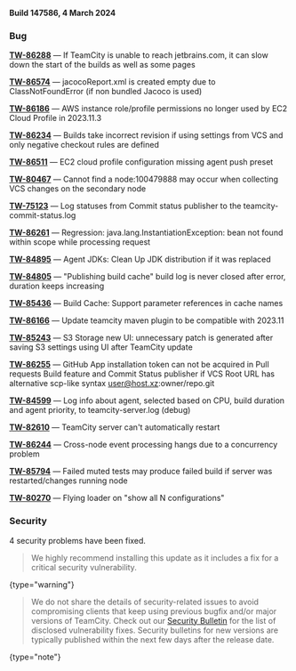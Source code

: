 [//]: # (title: TeamCity 2023.11.4 Release Notes)
[//]: # (auxiliary-id: TeamCity 2023.11.4 Release Notes)


**Build 147586, 4 March 2024**


<!--project: TeamCity Fix versions: 2023.11.4  #Fixed #Testing visible to: {All Users} -{Trunk issue}-->


### Bug

**[TW-86288](https://youtrack.jetbrains.com/issue/TW-86288/If-TeamCity-is-unable-to-reach-jetbrains.com-it-can-slow-down-the-start-of-the-builds-as-well-as-some-pages)** — If TeamCity is unable to reach jetbrains.com, it can slow down the start of the builds as well as some pages

**[TW-86574](https://youtrack.jetbrains.com/issue/TW-86574/jacocoReport.xml-is-created-empty-due-to-ClassNotFoundError-if-non-bundled-Jacoco-is-used)** — jacocoReport.xml is created empty due to ClassNotFoundError (if non bundled Jacoco is used)

**[TW-86186](https://youtrack.jetbrains.com/issue/TW-86186/AWS-instance-role-profile-permissions-no-longer-used-by-EC2-Cloud-Profile-in-2023.11.3)** — AWS instance role/profile permissions no longer used by EC2 Cloud Profile in 2023.11.3

**[TW-86234](https://youtrack.jetbrains.com/issue/TW-86234/Builds-take-incorrect-revision-if-using-settings-from-VCS-and-only-negative-checkout-rules-are-defined)** — Builds take incorrect revision if using settings from VCS and only negative checkout rules are defined

**[TW-86511](https://youtrack.jetbrains.com/issue/TW-86511/EC2-cloud-profile-configuration-missing-agent-push-preset)** — EC2 cloud profile configuration missing agent push preset

**[TW-80467](https://youtrack.jetbrains.com/issue/TW-80467/Cannot-find-a-node100479888-may-occur-when-collecting-VCS-changes-on-the-secondary-node)** — Cannot find a node:100479888 may occur when collecting VCS changes on the secondary node

**[TW-75123](https://youtrack.jetbrains.com/issue/TW-75123/Log-statuses-from-Commit-status-publisher-to-the-teamcity-commit-status.log)** — Log statuses from Commit status publisher to the teamcity-commit-status.log

**[TW-86261](https://youtrack.jetbrains.com/issue/TW-86261/Regression-java.lang.InstantiationException-bean-bean-not-found-within-scope-while-processing-request-GET-admin)** — Regression: java.lang.InstantiationException: bean not found within scope while processing request

**[TW-84895](https://youtrack.jetbrains.com/issue/TW-84895/Agent-JDKs-Clean-Up-JDK-distribution-if-it-was-replaced)** — Agent JDKs: Clean Up JDK distribution if it was replaced

**[TW-84805](https://youtrack.jetbrains.com/issue/TW-84805/Publishing-build-cache-build-log-is-never-closed-after-error-duration-keeps-increasing)** — "Publishing build cache" build log is never closed after error, duration keeps increasing

**[TW-85436](https://youtrack.jetbrains.com/issue/TW-85436/Build-Cache-Support-parameter-references-in-cache-names)** — Build Cache: Support parameter references in cache names

**[TW-86166](https://youtrack.jetbrains.com/issue/TW-86166/Update-teamcity-maven-plugin-to-be-compatible-with-2023.11)** — Update teamcity maven plugin to be compatible with 2023.11

**[TW-85243](https://youtrack.jetbrains.com/issue/TW-85243/S3-Storage-new-UI-unnecessary-patch-is-generated-after-saving-S3-settings-using-UI-after-TeamCity-update)** — S3 Storage new UI: unnecessary patch is generated after saving S3 settings using UI after TeamCity update

**[TW-86255](https://youtrack.jetbrains.com/issue/TW-86255/GitHub-App-installation-token-can-not-be-acquired-in-Pull-requests-Build-feature-and-Commit-Status-publisher-if-VCS-Root-URL-has)** — GitHub App installation token can not be acquired in Pull requests Build feature and Commit Status publisher if VCS Root URL has alternative scp-like syntax user@host.xz:owner/repo.git

**[TW-84599](https://youtrack.jetbrains.com/issue/TW-84599/Log-info-about-agent-selected-based-on-CPU-build-duration-and-agent-priority-to-teamcity-server.log-debug)** — Log info about agent, selected based on CPU, build duration and agent priority, to teamcity-server.log (debug)

**[TW-82610](https://youtrack.jetbrains.com/issue/TW-82610/TeamCity-server-cant-automatically-restart)** — TeamCity server can't automatically restart

**[TW-86244](https://youtrack.jetbrains.com/issue/TW-86244/Cross-node-event-processing-hangs-due-to-a-concurrency-problem)** — Cross-node event processing hangs due to a concurrency problem

**[TW-85794](https://youtrack.jetbrains.com/issue/TW-85794/Failed-muted-tests-may-produce-failed-build-if-server-was-restarted-changes-running-node)** — Failed muted tests may produce failed build if server was restarted/changes running node

**[TW-80270](https://youtrack.jetbrains.com/issue/TW-80270/Flying-loader-on-show-all-N-configurations)** — Flying loader on "show all N configurations"



<!--project: TeamCity Fix versions: 2023.11.4  #Fixed #Testing  #{Security Problem}  -{Trunk issue}-->

### Security

4 security problems have been fixed.

> We highly recommend installing this update as it includes a fix for a critical security vulnerability.
>
{type="warning"}

> We do not share the details of security-related issues to avoid compromising clients that keep using previous bugfix and/or major versions of TeamCity. Check out our [Security Bulletin](https://www.jetbrains.com/privacy-security/issues-fixed/?product=TeamCity&version=2023.11) for the list of disclosed vulnerability fixes. Security bulletins for new versions are typically published within the next few days after the release date.
>
{type="note"}

